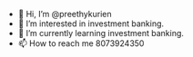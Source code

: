- 👋 Hi, I’m @preethykurien
- 👀 I’m interested in investment banking.
- 🌱 I’m currently learning investment banking.
- 📫 How to reach me 8073924350

<!---
preethykurien/preethykurien is a ✨ special ✨ repository because its `README.md` (this file) appears on your GitHub profile.
You can click the Preview link to take a look at your changes.
--->
